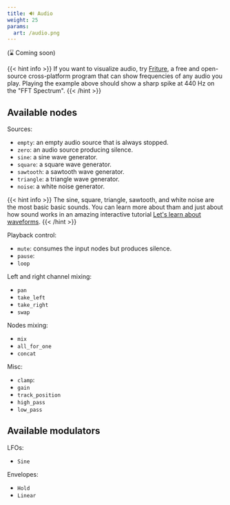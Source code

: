 ```yaml
---
title: 🔊 Audio
weight: 25
params:
  art: /audio.png
---
```


(⌛ Coming soon)

{{< hint info >}}
If you want to visualize audio, try [Friture](https://friture.org/), a free and open-source cross-platform program that can show frequencies of any audio you play. Playing the example above should show a sharp spike at 440 Hz on the "FFT Spectrum".
{{< /hint >}}

## Available nodes

Sources:

* `empty`: an empty audio source that is always stopped.
* `zero`: an audio source producing silence.
* `sine`: a sine wave generator.
* `square`: a square wave generator.
* `sawtooth`: a sawtooth wave generator.
* `triangle`: a triangle wave generator.
* `noise`: a white noise generator.

{{< hint info >}}
The sine, square, triangle, sawtooth, and white noise are the most basic basic sounds. You can learn more about tham and just about how sound works in an amazing interactive tutorial [Let's learn about waveforms](https://pudding.cool/2018/02/waveforms/).
{{< /hint >}}

Playback control:

* `mute`: consumes the input nodes but produces silence.
* `pause`:
* `loop`

Left and right channel mixing:

* `pan`
* `take_left`
* `take_right`
* `swap`

Nodes mixing:

* `mix`
* `all_for_one`
* `concat`

Misc:

* `clamp`:
* `gain`
* `track_position`
* `high_pass`
* `low_pass`

## Available modulators

LFOs:

* `Sine`

Envelopes:

* `Hold`
* `Linear`

